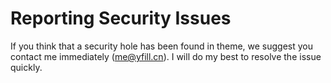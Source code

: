 # Reporting Security Issues
If you think that a security hole has been found in theme, we suggest you contact me immediately (me@yfill.cn). I will do my best to resolve the issue quickly.
